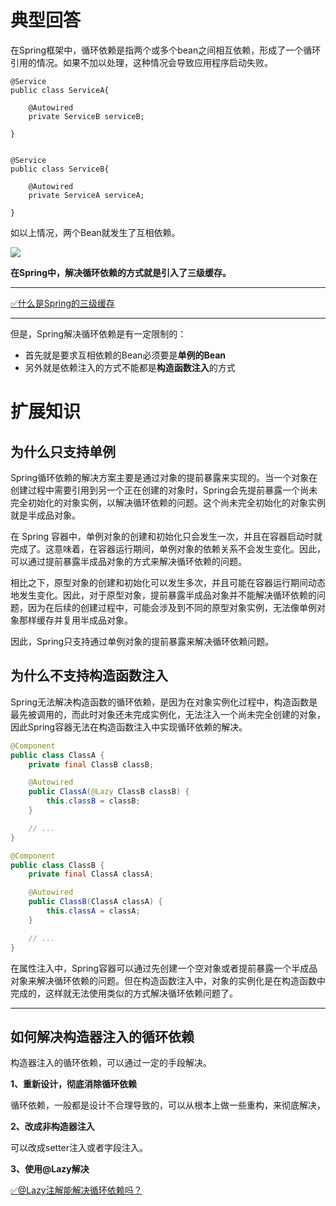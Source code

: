 # 典型回答


在Spring框架中，循环依赖是指两个或多个bean之间相互依赖，形成了一个循环引用的情况。如果不加以处理，这种情况会导致应用程序启动失败。



```plain
@Service
public class ServiceA{

	@Autowired
	private ServiceB serviceB;

}


@Service
public class ServiceB{

	@Autowired
	private ServiceA serviceA;

}
```



如以上情况，两个Bean就发生了互相依赖。



![](https://cdn.nlark.com/yuque/0/2023/png/5378072/1679812780685-93cd8a87-1da3-4fd5-a071-0600d7d6b6c6.png?x-oss-process=image%2Fwatermark%2Ctype_d3F5LW1pY3JvaGVp%2Csize_32%2Ctext_SmF2YeWFq-iCoV9CeSBIb2xsaXM%3D%2Ccolor_FFFFFF%2Cshadow_50%2Ct_80%2Cg_se%2Cx_10%2Cy_10)



**在Spring中，解决循环依赖的方式就是引入了三级缓存。**

****

[✅什么是Spring的三级缓存](https://www.yuque.com/hollis666/qyhor6/ilmdn79lc0ba2f4t)

****

但是，Spring解决循环依赖是有一定限制的：

+ 首先就是要求互相依赖的Bean必须要是**单例的Bean**
+ 另外就是依赖注入的方式不能都是**构造函数注入**的方式



# 扩展知识


## 为什么只支持单例


Spring循环依赖的解决方案主要是通过对象的提前暴露来实现的。当一个对象在创建过程中需要引用到另一个正在创建的对象时，Spring会先提前暴露一个尚未完全初始化的对象实例，以解决循环依赖的问题。这个尚未完全初始化的对象实例就是半成品对象。



在 Spring 容器中，单例对象的创建和初始化只会发生一次，并且在容器启动时就完成了。这意味着，在容器运行期间，单例对象的依赖关系不会发生变化。因此，可以通过提前暴露半成品对象的方式来解决循环依赖的问题。



相比之下，原型对象的创建和初始化可以发生多次，并且可能在容器运行期间动态地发生变化。因此，对于原型对象，提前暴露半成品对象并不能解决循环依赖的问题，因为在后续的创建过程中，可能会涉及到不同的原型对象实例，无法像单例对象那样缓存并复用半成品对象。



因此，Spring只支持通过单例对象的提前暴露来解决循环依赖问题。



## 为什么不支持构造函数注入


Spring无法解决构造函数的循环依赖，是因为在对象实例化过程中，构造函数是最先被调用的，而此时对象还未完成实例化，无法注入一个尚未完全创建的对象，因此Spring容器无法在构造函数注入中实现循环依赖的解决。





```java
@Component
public class ClassA {
    private final ClassB classB;

    @Autowired
    public ClassA(@Lazy ClassB classB) {
        this.classB = classB;
    }

    // ...
}

@Component
public class ClassB {
    private final ClassA classA;

    @Autowired
    public ClassB(ClassA classA) {
        this.classA = classA;
    }

    // ...
}

```



在属性注入中，Spring容器可以通过先创建一个空对象或者提前暴露一个半成品对象来解决循环依赖的问题。但在构造函数注入中，对象的实例化是在构造函数中完成的，这样就无法使用类似的方式解决循环依赖问题了。

****

## 如何解决构造器注入的循环依赖


构造器注入的循环依赖，可以通过一定的手段解决。



**1、重新设计，彻底消除循环依赖**



循环依赖，一般都是设计不合理导致的，可以从根本上做一些重构，来彻底解决，



**2、改成非构造器注入**



可以改成setter注入或者字段注入。



**3、使用@Lazy解决**



[✅@Lazy注解能解决循环依赖吗？](https://www.yuque.com/hollis666/qyhor6/vxnlsuitmu61amyq)


